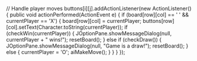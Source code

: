 // Handle player moves
buttons[i][j].addActionListener(new ActionListener() {
    public void actionPerformed(ActionEvent e) {
        if (board[row][col] == ' ' && currentPlayer == 'X') {
            board[row][col] = currentPlayer;
            buttons[row][col].setText(Character.toString(currentPlayer));
            if (checkWin(currentPlayer)) {
                JOptionPane.showMessageDialog(null, currentPlayer + " wins!");
                resetBoard();
            } else if (checkDraw()) {
                JOptionPane.showMessageDialog(null, "Game is a draw!");
                resetBoard();
            } else {
                currentPlayer = 'O';
                aiMakeMove();
            }
        }
    }
});
